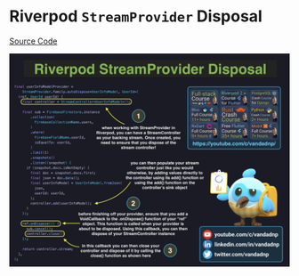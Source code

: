 # Riverpod `StreamProvider` Disposal

[Source Code](riverpod-streamprovider-disposal.dart)

![](riverpod-streamprovider-disposal.jpg)

